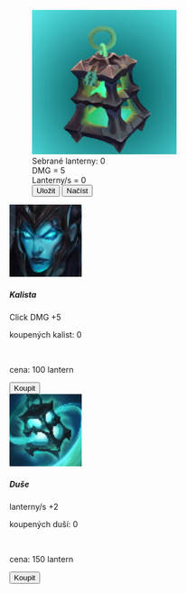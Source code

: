 <!DOCTYPE html>
<html lang="en">
<head>
    <meta charset="UTF-8">
    <meta http-equiv="X-UA-Compatible" content="IE=edge">
    <meta name="viewport" content="width=device-width, initial-scale=1.0">
    <meta name="viewport" content="user-scalable=no" />
    <link rel="stylesheet" href="https://maxcdn.bootstrapcdn.com/bootstrap/4.0.0/css/bootstrap.min.css" integrity="sha384-Gn5384xqQ1aoWXA+058RXPxPg6fy4IWvTNh0E263XmFcJlSAwiGgFAW/dAiS6JXm" crossorigin="anonymous">
    <link rel="stylesheet" href="bootstrap.css">
    <script src="main.js"></script>
    <title>Clicker</title>
</head>
<body>
    <main class="container">
    <div class="row justify-content-center mt-5 m-5">
        <figure class="figure">
            <img src="lantern.jpg" onclick="Click()" class="figure-img img-fluid rounded" alt="A generic square placeholder image with rounded corners in a figure.">
            <figcaption id="maintxt" class="figure-caption">Sebrané lanterny: 0</figcaption>
            <figcaption id="dmg" class="text-center">DMG = 5</figcaption>
            <figcaption id=lanterny_s class="text-center">Lanterny/s = 0</figcaption>
            <button onclick="saveCookies()" type="button" class="btn btn-primary">Uložit</button>
            <button onclick="loadCookies()" type="button" class="btn btn-primary">Načíst</button>
        </figure>
    </div>
    </main> 
    <div class="row justify-content-center mt-5">
        <div class="media mr-5 ml-5">
            <img style="width: 128px; height: 128px;" class="align-self-center mr-3" src="kalista.jpg" alt="Generic placeholder image">
            <div class="media-body">
              <h5 class="mt-0">Kalista</h5>
              Click DMG +5 <br>
              <p id="kalista" class="m-0">koupených kalist: 0</p> <br>
              <p id="kalista_cena">cena: 100 lantern</p>
              <button onclick="buyKalista()" type="button" class="btn btn-primary">Koupit</button>
            </div>
          </div>
          <div class="media ml-0 ml-md-5 mt-5 mt-md-0">
            <img style="width: 128px; height: 128px;" class="align-self-center mr-3" src="duse.jpg" alt="Generic placeholder image">
            <div class="media-body">
              <h5 class="mt-0">Duše</h5>
              lanterny/s +2 <br>
              <p id="duse" class="m-0">koupených duší: 0</p> <br>
              <p id="duse_cena">cena: 150 lantern</p>
              <button onclick="buyDuse()" type="button" class="btn btn-primary">Koupit</button>
            </div>
          </div>
    </div>
</body>
</html>
